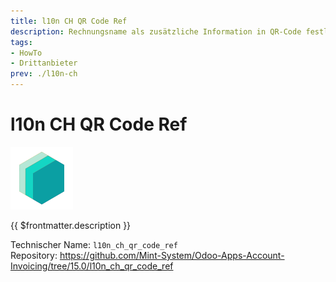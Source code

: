 ```yaml
---
title: l10n CH QR Code Ref
description: Rechnungsname als zusätzliche Information in QR-Code festlegen.
tags:
- HowTo
- Drittanbieter
prev: ./l10n-ch
---
```

# l10n CH QR Code Ref
![icon_oms_box](attachments/icons_odoo_mint_system.png)

{{ $frontmatter.description }}

Technischer Name: `l10n_ch_qr_code_ref`\
Repository: <https://github.com/Mint-System/Odoo-Apps-Account-Invoicing/tree/15.0/l10n_ch_qr_code_ref>
